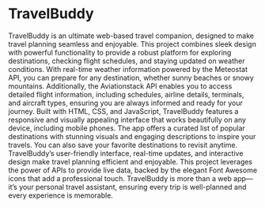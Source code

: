 # TravelBuddy
TravelBuddy is an ultimate web-based travel companion, designed to make travel planning seamless and enjoyable. This project combines sleek design with powerful functionality to provide a robust platform for exploring destinations, checking flight schedules, and staying updated on weather conditions. With real-time weather information powered by the Meteostat API, you can prepare for any destination, whether sunny beaches or snowy mountains. Additionally, the Aviationstack API enables you to access detailed flight information, including schedules, airline details, terminals, and aircraft types, ensuring you are always informed and ready for your journey.
Built with HTML, CSS, and JavaScript, TravelBuddy features a responsive and visually appealing interface that works beautifully on any device, including mobile phones. The app offers a curated list of popular destinations with stunning visuals and engaging descriptions to inspire your travels. You can also save your favorite destinations to revisit anytime. TravelBuddy’s user-friendly interface, real-time updates, and interactive design make travel planning efficient and enjoyable.
This project leverages the power of APIs to provide live data, backed by the elegant Font Awesome icons that add a professional touch. TravelBuddy is more than a web app—it’s your personal travel assistant, ensuring every trip is well-planned and every experience is memorable.

